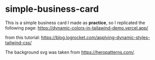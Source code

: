 # simple-business-card

This is a simple business card I made as **practice**, so I replicated the following page:
https://dynamic-colors-in-tailawind-demo.vercel.app/

from this tutorial:
https://blog.logrocket.com/applying-dynamic-styles-tailwind-css/

The background svg was taken from https://heropatterns.com/.
